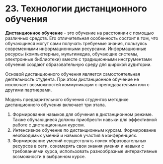 # 23. Технологии дистанционного обучения

**Дистанционное обучение** - это обучение на расстоянии с помощью различных средств. Его отличительная особенность состоит в том, что обучающиеся могут сами получать требуемые знания, пользуясь современными информационными ресурсами. Информационные ресурсы (компьютерные, мультимедиа, обучающие системы, электронные библиотеки) вместе с традиционными инструментами обучения создают образовательную среду для широкой аудитории.

Основой дистанционного обучения является самостоятельная деятельность студента. При этом дистанционное обучение не исключает возможностей коммуникации с преподавателями или с другими партнерами.

Модель предварительного обучения студентов методике дистанционного обучения включает три этапа. 

1. Формирование навыков для обучения в дистанционном режиме. Также обучающиеся должны приобрести навыки для эффективной работе с дистанционным курсом.
2. Интенсивное обучение по дистанционным курсам. Формирование необходимых умений и навыков участия в конференциях.
3. Формирование умений осуществлять поиск образовательных ресурсов в сети, соизмерять свои знания умения и навыки с требованиями курса, использовать разнообразные интерактивные возможности в выбранном курсе.